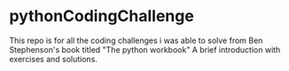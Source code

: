 # pythonCodingChallenge
This repo is for all the coding challenges i was able to solve from Ben Stephenson's book titled "The python workbook" A brief introduction with exercises and solutions.
